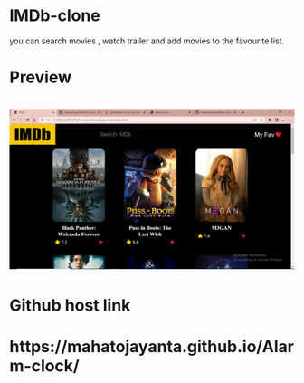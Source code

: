 # IMDb-clone
you can search movies , watch trailer and add movies to the favourite list.

<h1>Preview<h1>
<img src="images\imdbSS.png" alt="Imdb-clone">

<h1>Github host link<h1/>
https://mahatojayanta.github.io/Alarm-clock/
